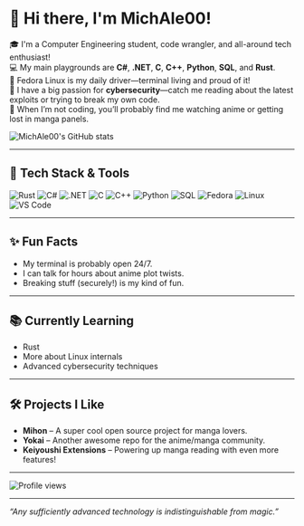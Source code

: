 # 👋 Hi there, I'm MichAle00!

🎓 I'm a Computer Engineering student, code wrangler, and all-around tech enthusiast!  
💻 My main playgrounds are **C#**, **.NET**, **C**, **C++**, **Python**, **SQL**, and **Rust**.  
🐧 Fedora Linux is my daily driver—terminal living and proud of it!  
🔐 I have a big passion for **cybersecurity**—catch me reading about the latest exploits or trying to break my own code.  
🍿 When I’m not coding, you’ll probably find me watching anime or getting lost in manga panels.

![MichAle00's GitHub stats](https://github-readme-stats.vercel.app/api?username=MichAle00&show_icons=true&theme=radical)

---

## 🚀 Tech Stack & Tools

![Rust](https://img.shields.io/badge/-Rust-000?logo=rust&logoColor=white)
![C#](https://img.shields.io/badge/-C%23-239120?style=flat-square&logo=c-sharp&logoColor=white)
![.NET](https://img.shields.io/badge/-.NET-512BD4?style=flat-square&logo=dotnet&logoColor=white)
![C](https://img.shields.io/badge/-C-00599C?style=flat-square&logo=c&logoColor=white)
![C++](https://img.shields.io/badge/-C++-00599C?style=flat-square&logo=c%2b%2b&logoColor=white)
![Python](https://img.shields.io/badge/-Python-3776AB?style=flat-square&logo=python&logoColor=white)
![SQL](https://img.shields.io/badge/-SQL-4479A1?style=flat-square&logo=postgresql&logoColor=white)
![Fedora](https://img.shields.io/badge/-Fedora-51A2DA?style=flat-square&logo=fedora&logoColor=white)
![Linux](https://img.shields.io/badge/-Linux-FCC624?style=flat-square&logo=linux&logoColor=black)
![VS Code](https://img.shields.io/badge/-VS%20Code-007ACC?style=flat-square&logo=visual-studio-code&logoColor=white)

---

## ✨ Fun Facts

- My terminal is probably open 24/7.
- I can talk for hours about anime plot twists.
- Breaking stuff (securely!) is my kind of fun.

---

## 📚 Currently Learning

- Rust
- More about Linux internals
- Advanced cybersecurity techniques

---

## 🛠️ Projects I Like

- **Mihon** – A super cool open source project for manga lovers.
- **Yokai** – Another awesome repo for the anime/manga community.
- **Keiyoushi Extensions** – Powering up manga reading with even more features!

---

![Profile views](https://komarev.com/ghpvc/?username=MichAle00&style=flat-square&color=blue)

---

_“Any sufficiently advanced technology is indistinguishable from magic.”_

